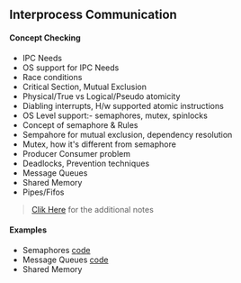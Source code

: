 ## Interprocess Communication

#### Concept Checking
* IPC Needs
* OS support for IPC Needs
* Race conditions
* Critical Section, Mutual Exclusion
* Physical/True vs Logical/Pseudo atomicity
* Diabling interrupts, H/w supported atomic instructions
* OS Level support:- semaphores, mutex, spinlocks
* Concept of semaphore & Rules
* Sempahore for mutual exclusion, dependency resolution
* Mutex, how it's different from semaphore
* Producer Consumer problem
* Deadlocks, Prevention techniques
* Message Queues
* Shared Memory
* Pipes/Fifos

> [Clik Here](Notes.md) for the additional notes

#### Examples
* Semaphores  [code](code/posix_semaphores)
* Message Queues [code](code/posix_msgq)
* Shared Memory 
